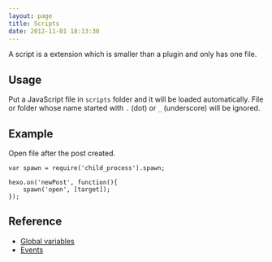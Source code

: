 ```yaml
---
layout: page
title: Scripts
date: 2012-11-01 18:13:30
---
```


A script is a extension which is smaller than a plugin and only has one file.

## Usage

Put a JavaScript file in `scripts` folder and it will be loaded automatically. File or folder whose name started with `.` (dot) or `_` (underscore) will be ignored.

## Example

Open file after the post created.

```
var spawn = require('child_process').spawn;

hexo.on('newPost', function(){
	spawn('open', [target]);
});
```

## Reference

- [Global variables][1]
- [Events][2]

[1]: global_variables.html
[2]: events.html